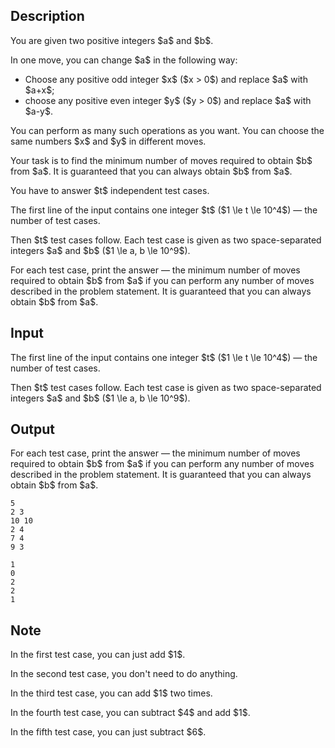 ## Description

<div><p>You are given two positive integers $a$ and $b$.</p><p>In one move, you can <span class="tex-font-style-bf">change</span> $a$ in the following way:</p><ul> <li> Choose any positive <span class="tex-font-style-bf">odd</span> integer $x$ ($x &gt; 0$) and replace $a$ with $a+x$; </li><li> choose any positive <span class="tex-font-style-bf">even</span> integer $y$ ($y &gt; 0$) and replace $a$ with $a-y$. </li></ul><p>You can perform as many such operations as you want. You can choose the same numbers $x$ and $y$ in different moves.</p><p>Your task is to find the minimum number of moves required to obtain $b$ from $a$. It is guaranteed that you can always obtain $b$ from $a$.</p><p>You have to answer $t$ independent test cases.</p></div><div class="input-specification"><p>The first line of the input contains one integer $t$ ($1 \le t \le 10^4$) — the number of test cases.</p><p>Then $t$ test cases follow. Each test case is given as two space-separated integers $a$ and $b$ ($1 \le a, b \le 10^9$).</p></div><div class="output-specification"><p>For each test case, print the answer — the minimum number of moves required to obtain $b$ from $a$ if you can perform any number of moves described in the problem statement. It is guaranteed that you can always obtain $b$ from $a$.</p></div>

## Input

<p>The first line of the input contains one integer $t$ ($1 \le t \le 10^4$) — the number of test cases.</p><p>Then $t$ test cases follow. Each test case is given as two space-separated integers $a$ and $b$ ($1 \le a, b \le 10^9$).</p>

## Output

<p>For each test case, print the answer — the minimum number of moves required to obtain $b$ from $a$ if you can perform any number of moves described in the problem statement. It is guaranteed that you can always obtain $b$ from $a$.</p>





```input1
5
2 3
10 10
2 4
7 4
9 3
```




```output1
1
0
2
2
1
```



## Note

<p>In the first test case, you can just add $1$.</p><p>In the second test case, you don't need to do anything.</p><p>In the third test case, you can add $1$ two times.</p><p>In the fourth test case, you can subtract $4$ and add $1$.</p><p>In the fifth test case, you can just subtract $6$.</p>
